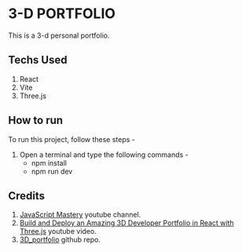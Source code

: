 # 3-D PORTFOLIO

This is a 3-d personal portfolio.

## Techs Used

1. React
2. Vite
3. Three.js

## How to run

To run this project, follow these steps - 

1. Open a terminal and type the following commands - 
    - npm install
    - npm run dev

## Credits

1. [JavaScript Mastery](https://www.youtube.com/@javascriptmastery) youtube channel.
2. [Build and Deploy an Amazing 3D Developer Portfolio in React with Three.js](https://www.youtube.com/watch?v=FkowOdMjvYo) youtube video.
3. [3D_portfolio](https://github.com/adrianhajdin/3D_portfolio) github repo.